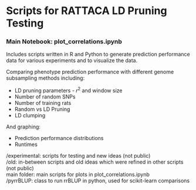 # Scripts for RATTACA LD Pruning Testing

### Main Notebook: plot_correlations.ipynb

Includes scripts written in R and Python to generate prediction performance data for various experiments and to visualize the data. 

Comparing phenotype prediction performance with different genome subsampling methods including:
- LD pruning parameters - $r^2$ and window size 
- Number of random SNPs
- Number of training rats
- Random vs LD Pruning
- LD clumping

And graphing:
- Prediction performance distributions
- Runtimes

/experimental: scripts for testing and new ideas (not public)<br>
/old: in-between scripts and old ideas which were refined in other scripts (not public)<br>
main folder: main scripts for plots in plot_correlations.ipynb<br>
/pyrrBLUP: class to run rrBLUP in python, used for scikit-learn comparisons
